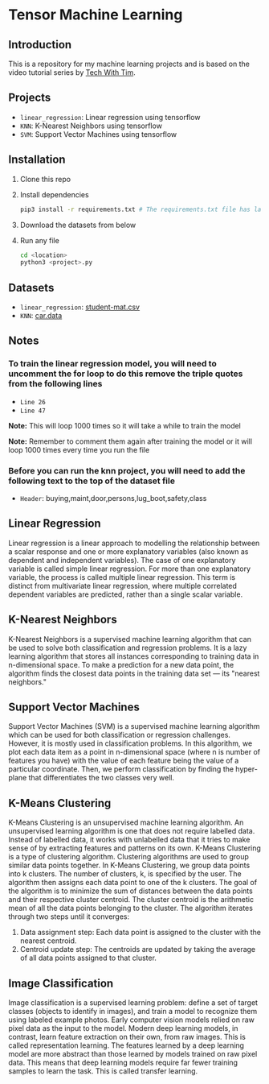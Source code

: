 # Tensor Machine Learning

## Introduction

This is a repository for my machine learning projects and is based on the video tutorial series by [Tech With Tim](https://www.youtube.com/@TechWithTim).

## Projects

* `linear_regression`: Linear regression using tensorflow
* `KNN`: K-Nearest Neighbors using tensorflow
* `SVM`: Support Vector Machines using tensorflow

## Installation

1. Clone this repo
2. Install dependencies

    ```bash
    pip3 install -r requirements.txt # The requirements.txt file has last been updated on 20-05-2023
    ```

3. Download the datasets from below
4. Run any file

    ```bash
    cd <location>
    python3 <project>.py
    ```

## Datasets

* `linear_regression`: [student-mat.csv](https://archive.ics.uci.edu/ml/datasets/Student+Performance)
* `KNN`: [car.data](https://archive.ics.uci.edu/ml/datasets/Car+Evaluation)

## Notes

### To train the linear regression model, you will need to uncomment the for loop to do this remove the triple quotes from the following lines

* `Line 26`
* `Line 47`

**Note:** This will loop 1000 times so it will take a while to train the model

**Note:** Remember to comment them again after training the model or it will loop 1000 times every time you run the file

### Before you can run the knn project, you will need to add the following text to the top of the dataset file

* `Header`: buying,maint,door,persons,lug_boot,safety,class

## Linear Regression

Linear regression is a linear approach to modelling the relationship between a scalar response and one or more explanatory variables (also known as dependent and independent variables). The case of one explanatory variable is called simple linear regression. For more than one explanatory variable, the process is called multiple linear regression. This term is distinct from multivariate linear regression, where multiple correlated dependent variables are predicted, rather than a single scalar variable.

## K-Nearest Neighbors

K-Nearest Neighbors is a supervised machine learning algorithm that can be used to solve both classification and regression problems. It is a lazy learning algorithm that stores all instances corresponding to training data in n-dimensional space. To make a prediction for a new data point, the algorithm finds the closest data points in the training data set — its "nearest neighbors."

## Support Vector Machines

Support Vector Machines (SVM) is a supervised machine learning algorithm which can be used for both classification or regression challenges. However, it is mostly used in classification problems. In this algorithm, we plot each data item as a point in n-dimensional space (where n is number of features you have) with the value of each feature being the value of a particular coordinate. Then, we perform classification by finding the hyper-plane that differentiates the two classes very well.

## K-Means Clustering

K-Means Clustering is an unsupervised machine learning algorithm. An unsupervised learning algorithm is one that does not require labelled data. Instead of labelled data, it works with unlabelled data that it tries to make sense of by extracting features and patterns on its own. K-Means Clustering is a type of clustering algorithm. Clustering algorithms are used to group similar data points together. In K-Means Clustering, we group data points into k clusters. The number of clusters, k, is specified by the user. The algorithm then assigns each data point to one of the k clusters. The goal of the algorithm is to minimize the sum of distances between the data points and their respective cluster centroid. The cluster centroid is the arithmetic mean of all the data points belonging to the cluster. The algorithm iterates through two steps until it converges:

1. Data assignment step: Each data point is assigned to the cluster with the nearest centroid.
2. Centroid update step: The centroids are updated by taking the average of all data points assigned to that cluster.

## Image Classification

Image classification is a supervised learning problem: define a set of target classes (objects to identify in images), and train a model to recognize them using labeled example photos. Early computer vision models relied on raw pixel data as the input to the model. Modern deep learning models, in contrast, learn feature extraction on their own, from raw images. This is called representation learning. The features learned by a deep learning model are more abstract than those learned by models trained on raw pixel data. This means that deep learning models require far fewer training samples to learn the task. This is called transfer learning.
